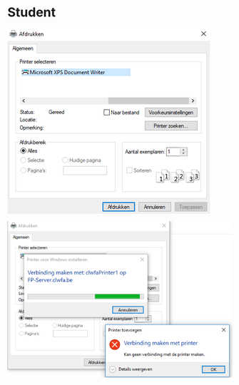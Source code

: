 # Student

![](../.gitbook/assets/stud_kan_niet_afdrukken.PNG)

![](../.gitbook/assets/stud_kan_geen_verbinding_maken_met_printer.PNG)



